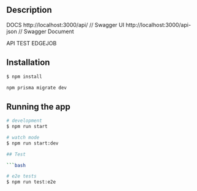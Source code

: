 ## Description

DOCS
http://localhost:3000/api/ // Swagger UI
http://localhost:3000/api-json // Swagger Document

API TEST EDGEJOB
## Installation

```bash
$ npm install

npm prisma migrate dev
```

## Running the app

````bash
# development
$ npm run start

# watch mode
$ npm run start:dev

## Test

```bash

# e2e tests
$ npm run test:e2e
````
